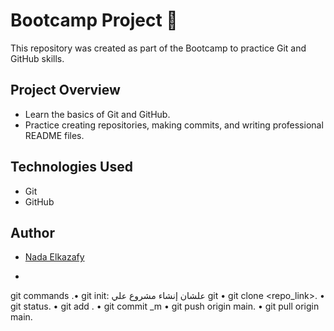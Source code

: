 # Bootcamp Project 🚀

This repository was created as part of the Bootcamp to practice Git and GitHub skills.

## Project Overview
- Learn the basics of Git and GitHub.
- Practice creating repositories, making commits, and writing professional README files.

## Technologies Used
- Git
- GitHub

## Author
- [Nada Elkazafy](https://github.com/Nada-Elkazafy)

- 
git commands
.• git init: علشان  إنشاء مشروع  علي git 
• git clone <repo_link>.
• git status.
• git add .
• git commit  _m 
• git push origin main.
• git pull origin main.

